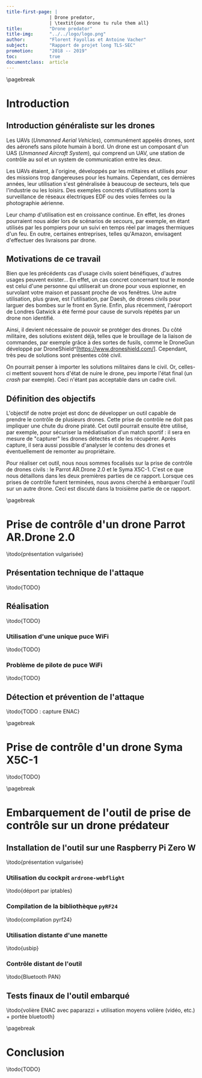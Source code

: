 ```yaml
---
title-first-page: |
                | Drone predator,
                | \textit{one drone tu rule them all}
title:          "Drone predator"
title-img:      "../../logo/logo.png"
author:         "Florent Fayollas et Antoine Vacher"
subject:        "Rapport de projet long TLS-SEC"
promotion:      "2018 -- 2019"
toc:            true
documentclass:  article
---
```



\pagebreak

# Introduction

## Introduction généraliste sur les drones

Les UAVs (*Unmanned Aerial Vehicles*), communément appelés drones, sont des aéronefs sans 
pilote humain à bord. Un drone est un composant d'un UAS (*Unmanned Aircraft System*), qui 
comprend un UAV, une station de contrôle au sol et un system de communication entre les 
deux.

Les UAVs étaient, à l'origine, développés par les militaires et utilisés pour des missions 
trop dangereuses pour les humains. Cependant, ces dernières années, leur utilisation s'est 
généralisée à beaucoup de secteurs, tels que l'industrie ou les loisirs. Des exemples 
concrets d'utilisations sont la surveillance de réseaux électriques EDF ou des voies 
ferrées ou la photographie aérienne.

Leur champ d'utilisation est en croissance continue. En effet, les drones pourraient nous 
aider lors de scénarios de secours, par exemple, en étant utilisés par les pompiers pour 
un suivi en temps réel par images thermiques d'un feu. En outre, certaines entreprises, 
telles qu'Amazon, envisagent d'effectuer des livraisons par drone.


## Motivations de ce travail

Bien que les précédents cas d'usage civils soient bénéfiques, d'autres usages peuvent 
exister... En effet, un cas concret concernant tout le monde est celui d'une personne qui 
utiliserait un drone pour vous espionner, en survolant votre maison et passant proche de 
vos fenêtres. Une autre utilisation, plus grave, est l'utilisation, par Daesh, de drones 
civils pour larguer des bombes sur le front en Syrie. Enfin, plus récemment, l'aéroport de 
Londres Gatwick a été fermé pour cause de survols répétés par un drone non identifié.

Ainsi, il devient nécessaire de pouvoir se protéger des drones. Du côté militaire, des 
solutions existent déjà, telles que le brouillage de la liaison de commandes, par exemple 
grâce à des sortes de fusils, comme le DroneGun développé par 
DroneShield^[<https://www.droneshield.com/>]. Cependant, très peu de solutions sont 
présentes côté civil.

On pourrait penser à importer les solutions militaires dans le civil. Or, celles-ci 
mettent souvent hors d'état de nuire le drone, peu importe l'état final (un *crash* par 
exemple). Ceci n'étant pas acceptable dans un cadre civil.


## Définition des objectifs

L'objectif de notre projet est donc de développer un outil capable de prendre le contrôle 
de plusieurs drones. Cette prise de contrôle ne doit pas impliquer une chute du drone 
piraté. Cet outil pourrait ensuite être utilisé, par exemple, pour sécuriser la 
médiatisation d'un match sportif : il sera en mesure de "capturer" les drones détectés et 
de les récupérer. Après capture, il sera aussi possible d'analyser le contenu des drones 
et éventuellement de remonter au propriétaire.

Pour réaliser cet outil, nous nous sommes focalisés sur la prise de contrôle de drones 
civils : le Parrot AR.Drone 2.0 et le Syma X5C-1. C'est ce que nous détaillons dans les 
deux premières parties de ce rapport. Lorsque ces prises de contrôle furent terminées, 
nous avons cherché à embarquer l'outil sur un autre drone. Ceci est discuté dans la 
troisième partie de ce rapport.




\pagebreak

# Prise de contrôle d'un drone Parrot AR.Drone 2.0

\itodo{présentation vulgarisée}


## Présentation technique de l'attaque

\itodo{TODO}


## Réalisation

\itodo{TODO}


### Utilisation d'une unique puce WiFi

\itodo{TODO}


### Problème de pilote de puce WiFi

\itodo{TODO}


## Détection et prévention de l'attaque

\itodo{TODO : capture ENAC}




\pagebreak

# Prise de contrôle d'un drone Syma X5C-1

\itodo{TODO}




\pagebreak

# Embarquement de l'outil de prise de contrôle sur un drone prédateur

## Installation de l'outil sur une Raspberry Pi Zero W

\itodo{présentation vulgarisée}


### Utilisation du cockpit `ardrone-webflight`

\itodo{déport par iptables}


### Compilation de la bibliothèque `pyRF24`

\itodo{compilation pyrf24}


### Utilisation distante d'une manette

\itodo{usbip}


### Contrôle distant de l'outil

\itodo{Bluetooth PAN}


## Tests finaux de l'outil embarqué

\itodo{volière ENAC avec paparazzi + utilisation moyens volière (vidéo, etc.) + portée 
bluetooth}




\pagebreak

# Conclusion

\itodo{TODO}



